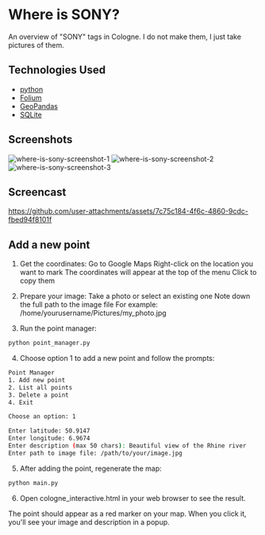 # Where is SONY?

An overview of "SONY" tags in Cologne. I do not make them, I just take pictures of them.

## Technologies Used

- [python](https://www.python.org/)
- [Folium](https://python-visualization.github.io/folium/latest/)
- [GeoPandas](https://geopandas.org/en/stable/index.html)
- [SQLite](https://www.sqlite.org/)

## Screenshots

![where-is-sony-screenshot-1](https://github.com/user-attachments/assets/cb7b28a9-0acb-48d9-b77f-94de17065c36)
![where-is-sony-screenshot-2](https://github.com/user-attachments/assets/66ff8a14-8264-4b7d-876c-6fbd22fb2778)
![where-is-sony-screenshot-3](https://github.com/user-attachments/assets/2a263566-7280-4b3e-9e2e-5061430fa3d7)

## Screencast

https://github.com/user-attachments/assets/7c75c184-4f6c-4860-9cdc-fbed94f8101f

## Add a new point

1. Get the coordinates:
   Go to Google Maps
   Right-click on the location you want to mark
   The coordinates will appear at the top of the menu
   Click to copy them

2. Prepare your image:
   Take a photo or select an existing one
   Note down the full path to the image file
   For example: /home/yourusername/Pictures/my_photo.jpg

3. Run the point manager:

```bash
python point_manager.py

```

4. Choose option 1 to add a new point and follow the prompts:

```bash
Point Manager
1. Add new point
2. List all points
3. Delete a point
4. Exit

Choose an option: 1

Enter latitude: 50.9147
Enter longitude: 6.9674
Enter description (max 50 chars): Beautiful view of the Rhine river
Enter path to image file: /path/to/your/image.jpg

```

5. After adding the point, regenerate the map:

```bash
python main.py

```

6. Open cologne_interactive.html in your web browser to see the result.

The point should appear as a red marker on your map. When you click it, you'll see your image and description in a popup.
